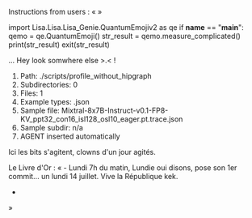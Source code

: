 Instructions from users : «
 »

import Lisa.Lisa.Lisa_Genie.QuantumEmojiv2 as qe
if __name__ == "__main__":
  qemo = qe.QuantumEmoji()
  str_result = qemo.measure_complicated()
  print(str_result)
  exit(str_result)

... Hey look somwhere else >.< !

1. Path: ./scripts/profile_without_hipgraph
2. Subdirectories: 0
3. Files: 1
4. Example types: .json
5. Sample file: Mixtral-8x7B-Instruct-v0.1-FP8-KV_ppt32_con16_isl128_osl10_eager.pt.trace.json
6. Sample subdir: n/a
7. AGENT inserted automatically

Ici les bits s'agitent, clowns d'un jour agités.


Le Livre d'Or : « - Lundi 7h du matin, Lundie oui disons, pose son 1er commit... un lundi 14 juillet. Vive la République kek.
- <you agent message> 
»
